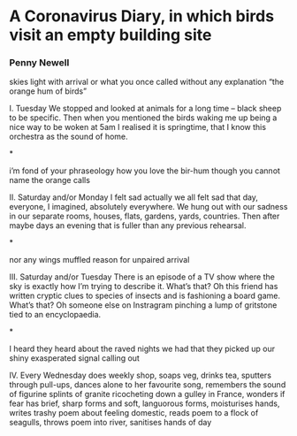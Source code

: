 # A Coronavirus Diary, in which birds visit an empty building site
### Penny Newell

skies light with arrival
or what you once called
without any explanation
“the orange hum of birds”

I. Tuesday
We stopped and looked at animals for a long time – black sheep to be specific. Then when you mentioned the birds waking me up being a nice way to be woken at 5am I realised it is springtime, that I know this orchestra as the sound of home.

\*

i’m fond of your phraseology
how you love the bir-hum
though you cannot
name the orange calls

II. Saturday and/or Monday
I felt sad actually we all felt sad that day, everyone, I imagined, absolutely everywhere. We hung out with our sadness in our separate rooms, houses, flats, gardens, yards, countries. Then after maybe days an evening that is fuller than any previous rehearsal.

\*

nor any wings
muffled reason
 for unpaired arrival

III. Saturday and/or Tuesday
There is an episode of a TV show where the sky is exactly how I’m trying to describe it. What’s that? Oh this friend has written cryptic clues to species of insects and is fashioning a board game. What’s that? Oh someone else on Instragram pinching a lump of gritstone tied to an encyclopaedia.

\*

I heard they heard
 about the raved
nights we had
that they picked up
our shiny exasperated
signal calling out


IV. Every Wednesday
does weekly shop, soaps veg, drinks tea, sputters through pull-ups, dances alone to her favourite song, remembers the sound of figurine splints of granite ricocheting down a gulley in France, wonders if fear has brief, sharp forms and soft, languorous forms, moisturises hands, writes trashy poem about feeling domestic, reads poem to a flock of seagulls, throws poem into river, sanitises hands of day
